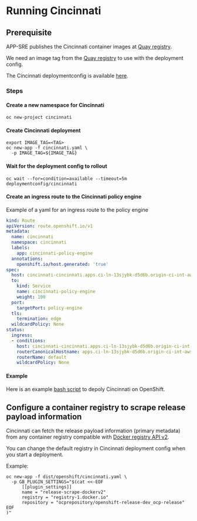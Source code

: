 # Running Cincinnati

## Prerequisite

APP-SRE publishes the Cincinnati container images at [Quay registry](https://quay.io/repository/app-sre/cincinnati).

We need an image tag from the [Quay registry](https://quay.io/repository/app-sre/cincinnati) to use with the deployment config.

The Cincinnati deploymentconfig is available [here](../../dist/openshift/cincinnati.yaml).

### Steps

#### Create a new namespace for Cincinnati

```shell
oc new-project cincinnati
```

#### Create Cincinnati deployment

```shell
export IMAGE_TAG=<TAG>
oc new-app -f cincinnati.yaml \
  -p IMAGE_TAG=${IMAGE_TAG}
```

#### Wait for the deployment config to rollout

```shell
oc wait --for=condition=available --timeout=5m deploymentconfig/cincinnati
```

#### Create an ingress route to the Cincinnati policy engine

Example of a yaml for an ingress route to the policy engine

```yaml
kind: Route
apiVersion: route.openshift.io/v1
metadata:
  name: cincinnati
  namespace: cincinnati
  labels:
    app: cincinnati-policy-engine
  annotations:
    openshift.io/host.generated: 'true'
spec:
  host: cincinnati-cincinnati.apps.ci-ln-13sjybk-d5d6b.origin-ci-int-aws.dev.rhcloud.com
  to:
    kind: Service
    name: cincinnati-policy-engine
    weight: 100
  port:
    targetPort: policy-engine
  tls:
    termination: edge
  wildcardPolicy: None
status:
  ingress:
  - conditions:
    host: cincinnati-cincinnati.apps.ci-ln-13sjybk-d5d6b.origin-ci-int-aws.dev.rhcloud.com
    routerCanonicalHostname: apps.ci-ln-13sjybk-d5d6b.origin-ci-int-aws.dev.rhcloud.com
    routerName: default
    wildcardPolicy: None
```

#### Example

Here is an example [bash script](../../hack/deploy_cincinnati.sh) to depoly Cincinnati on OpenShift.

## Configure a container registry to scrape release payload information

Cincinnati can fetch the release payload information (primary metadata) from any container registry compatible with [Docker registry API v2][registry-api-v2].

You can change the default registry in Cincinnati deployment config when you start a deployment.

Example:

```shell
oc new-app -f dist/openshift/cincinnati.yaml \
  -p GB_PLUGIN_SETTINGS="$(cat <<-EOF
      [[plugin_settings]]
      name = "release-scrape-dockerv2"
      registry = "registry-1.docker.io"
      repository = "ocprepository/openshift-release-dev_ocp-release"
EOF
)"
```

[registry-api-v2]: https://docs.docker.com/registry/spec/api

